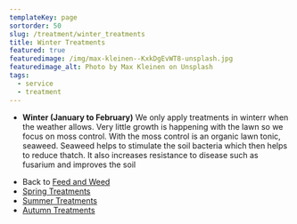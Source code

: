 ```yaml
---
templateKey: page
sortorder: 50
slug: /treatment/winter_treatments
title: Winter Treatments
featured: true
featuredimage: /img/max-kleinen--KxkDgEvWT8-unsplash.jpg
featuredimage_alt: Photo by Max Kleinen on Unsplash
tags:
  - service
  - treatment
---
```


* **Winter (January to February)**
  We only apply treatments in winterr when the weather allows. Very little growth is happening with the lawn so we focus on moss control.  With the moss control is an organic lawn tonic, seaweed.  Seaweed helps to stimulate the soil bacteria which then helps to reduce thatch.  It also increases resistance to disease such as fusarium and improves the soil


- Back to [Feed and Weed](/service/essential_treatments)
- [Spring Treatments](/service/spring_treatments)
- [Summer Treatments](/service/summer_treatments)
- [Autumn Treatments](/service/autumn_treatments)